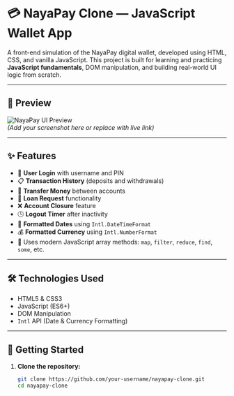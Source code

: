 # 💳 NayaPay Clone — JavaScript Wallet App

A front-end simulation of the NayaPay digital wallet, developed using HTML, CSS, and vanilla JavaScript. This project is built for learning and practicing **JavaScript fundamentals**, DOM manipulation, and building real-world UI logic from scratch.

---

## 📸 Preview

![NayaPay UI Preview](./screenshot.png)  
_(Add your screenshot here or replace with live link)_

---

## ✨ Features

- 🔐 **User Login** with username and PIN
- 📋 **Transaction History** (deposits and withdrawals)
- 💸 **Transfer Money** between accounts
- 🧾 **Loan Request** functionality
- ❌ **Account Closure** feature
- 🕓 **Logout Timer** after inactivity
- 📆 **Formatted Dates** using `Intl.DateTimeFormat`
- 💰 **Formatted Currency** using `Intl.NumberFormat`
- 🧠 Uses modern JavaScript array methods: `map`, `filter`, `reduce`, `find`, `some`, etc.

---

## 🛠️ Technologies Used

- HTML5 & CSS3
- JavaScript (ES6+)
- DOM Manipulation
- `Intl` API (Date & Currency Formatting)

---

## 🚀 Getting Started

1. **Clone the repository:**

   ```bash
   git clone https://github.com/your-username/nayapay-clone.git
   cd nayapay-clone
   ```
